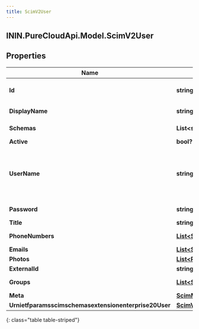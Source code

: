```yaml
---
title: ScimV2User
---
```

## ININ.PureCloudApi.Model.ScimV2User

## Properties

|Name | Type | Description | Notes|
|------------ | ------------- | ------------- | -------------|
| **Id** | **string** | SCIM Resource identifier | [optional] |
| **DisplayName** | **string** | Display Name | [optional] |
| **Schemas** | **List&lt;string&gt;** | schemas supported | [optional] |
| **Active** | **bool?** | Active flag | [optional] |
| **UserName** | **string** | User Name (Must be Unique) maps to PureCloud e-mail address | [optional] |
| **Password** | **string** | Password (updateOnly) | [optional] |
| **Title** | **string** | Title | [optional] |
| **PhoneNumbers** | [**List&lt;ScimPhoneNumber&gt;**](ScimPhoneNumber.html) | Phone numbers | [optional] |
| **Emails** | [**List&lt;ScimEmail&gt;**](ScimEmail.html) | Emails | [optional] |
| **Photos** | [**List&lt;Photo&gt;**](Photo.html) | Photos | [optional] |
| **ExternalId** | **string** | External ID | [optional] |
| **Groups** | [**List&lt;ScimV2GroupReference&gt;**](ScimV2GroupReference.html) | Group References | [optional] |
| **Meta** | [**ScimMetadata**](ScimMetadata.html) |  | [optional] |
| **Urnietfparamsscimschemasextensionenterprise20User** | [**ScimV2EnterpriseUser**](ScimV2EnterpriseUser.html) |  | [optional] |
{: class="table table-striped"}


